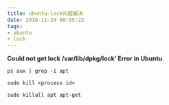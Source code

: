 ```yaml
---
title: ubuntu-lock问题解决
date: 2018-11-29 00:55:22
tags:
- ubuntu
- lock
---
```


**Could not get lock /var/lib/dpkg/lock’ Error in Ubuntu**

```shell
ps aux | grep -i apt
```

```shell
sudo kill <process id>
```

```shell
sudo killall apt apt-get
```
